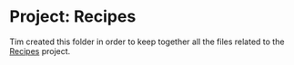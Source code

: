 # Project: Recipes

Tim created this folder in order to keep together all the files related to the [Recipes](https://www.theodinproject.com/lessons/foundations-recipes) project.
